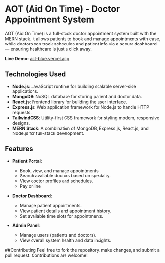 # AOT (Aid On Time) - Doctor Appointment System

AOT (Aid On Time) is a full-stack doctor appointment system built with the MERN stack. It allows patients to book and manage appointments with ease, while doctors can track schedules and patient info via a secure dashboard — ensuring healthcare is just a click away.

**Live Demo:** [aot-blue.vercel.app](https://aot-blue.vercel.app)

## Technologies Used

- **Node.js**: JavaScript runtime for building scalable server-side applications.
- **MongoDB**: NoSQL database for storing patient and doctor data.
- **React.js**: Frontend library for building the user interface.
- **Express.js**: Web application framework for Node.js to handle HTTP requests.
- **TailwindCSS**: Utility-first CSS framework for styling modern, responsive designs.
- **MERN Stack**: A combination of MongoDB, Express.js, React.js, and Node.js for full-stack development.

## Features

- **Patient Portal**:
  - Book, view, and manage appointments.
  - Search available doctors based on specialty.
  - View doctor profiles and schedules.
  - Pay online
  
- **Doctor Dashboard**:
  - Manage patient appointments.
  - View patient details and appointment history.
  - Set available time slots for appointments.

- **Admin Panel**:
  - Manage users (patients and doctors).
  - View overall system health and data insights.

##Contributing
Feel free to fork the repository, make changes, and submit a pull request. Contributions are welcome!
